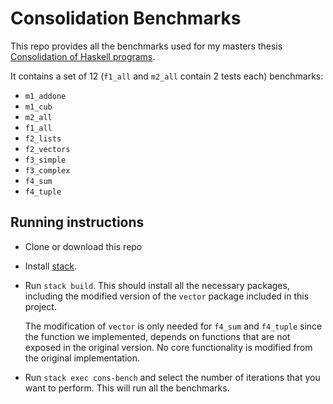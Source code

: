# Consolidation Benchmarks

This repo provides all the benchmarks used for my masters thesis [Consolidation
of Haskell programs](http://aesadde.xyz/Consolidation/).

It contains a set of 12 (`f1_all` and `m2_all` contain 2 tests each) benchmarks:
  * `m1_addone`
  * `m1_cub`
  * `m2_all`
  * `f1_all`
  * `f2_lists`
  * `f2_vectors`
  * `f3_simple`
  * `f3_complex`
  * `f4_sum`
  * `f4_tuple`

## Running instructions

* Clone or download this repo

* Install [stack](https://docs.haskellstack.org/en/stable/README/).

* Run `stack build`. This should install all the necessary packages, including the modified version
  of the `vector` package included in this project.

  The modification of `vector` is only needed for `f4_sum` and `f4_tuple` since the function
  we implemented, depends on functions that are not exposed in the original version.
  No core functionality is modified from the original implementation.

* Run `stack exec cons-bench` and select the number of iterations that you want to perform.
  This will run all the benchmarks.

